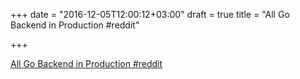 +++
date = "2016-12-05T12:00:12+03:00"
draft = true
title = "All Go Backend in Production  #reddit"

+++

<p><a href="https://t.co/ltPorpEr5e">All Go Backend in Production  #reddit</a></p>
